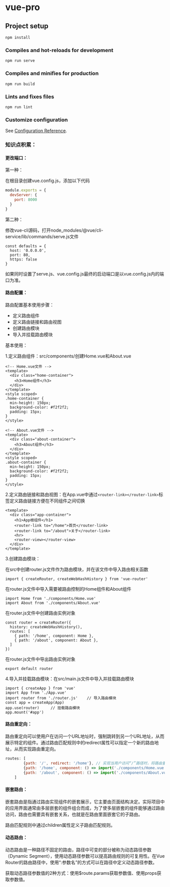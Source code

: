 # vue-pro

## Project setup
```
npm install
```

### Compiles and hot-reloads for development
```
npm run serve
```

### Compiles and minifies for production
```
npm run build
```

### Lints and fixes files
```
npm run lint
```

### Customize configuration
See [Configuration Reference](https://cli.vuejs.org/config/).

### 知识点积累：
#### 更改端口：

第一种：

在根目录创建vue.config.js，添加以下代码

```js
module.exports = {
  devServer: {
    port: 8000
  }
}
```

第二种：

修改vue-cli源码，打开node_modules/@vue/cli-service/lib/commands/serve.js文件

```
const defaults = {
  host: '0.0.0.0',
  port: 80,
  https: false
}
```

如果同时设置了serve.js、vue.config.js最终的启动端口是以vue.config.js内的端口为准。

#### 路由配置：

路由配置基本使用步骤：

- 定义路由组件
- 定义路由链接和路由视图
- 创建路由模块
- 导入并挂载路由模块

基本使用：

1.定义路由组件：src/components/创建Home.vue和About.vue

```vue
<!-- Home.vue文件 -->
<template>
  <div class="home-container">
    <h3>Home组件</h3>
  </div>
</template>
<style scoped>
.home-container {
  min-height: 150px;
  background-color: #f2f2f2;
  padding: 15px;
}
</style>

<!-- About.vue文件 -->
<template>
  <div class="about-container">
    <h3>About组件</h3>
  </div>
</template>
<style scoped>
.about-container {
  min-height: 150px;
  background-color: #f2f2f2;
  padding: 15px;
}
</style>
```

2.定义路由链接和路由视图：在App.vue中通过``<router-link></router-link>``标签定义路由链接方便在不同组件之间切换

```vue
<template>
  <div class="app-container">
    <h1>App根组件</h1>
    <router-link to="/home">首页</router-link>
    <router-link to="/about">关于</router-link>
    <hr>
    <router-view></router-view>
  </div>
</template>
```

3.创建路由模块：

在src中创建router.js文件作为路由模块，并在该文件中导入路由相关函数

```vue
import { createRouter, createWebHashHistory } from 'vue-router'
```

在router.js文件中导入需要被路由控制的Home组件和About组件

```vue
import Home from './components/Home.vue'
import About from './components/About.vue'
```

在router.js文件中创建路由实例对象

```vue
const router = createRouter({
  history: createWebHashHistory(),
  routes: [
    { path: '/home', component: Home },
    { path: '/about', component: About },
  ]
})
```

在router.js文件中导出路由实例对象

```vue
export default router
```

4.导入并挂载路由模块：在src/main.js文件中导入并挂载路由模块

```vue
import { createApp } from 'vue'
import App from './App.vue'
import router from './router.js'	// 导入路由模块
const app = createApp(App)
app.use(router)		// 挂载路由模块
app.mount('#app')
```

#### 路由重定向：

路由重定向可以使用户在访问一个URL地址时，强制跳转到另一个URL地址，从而展示特定的组件。通过路由匹配规则中的redirect属性可以指定一个新的路由地址，从而实现路由重定向。

```js
routes: [
        {path: '/', redirect: '/home'}, // 实现当用户访问“/”路径时，将路由重定向到“/home”路径
        {path: '/home', component: () => import('./components/Home.vue')}, // 懒加载方式加载组件
        {path: '/about', component: () => import('./components/About.vue')}
    ]
```

#### 嵌套路由：

嵌套路由是指通过路由实现组件的嵌套展示，它主要由页面结构决定。实际项目中的应用界面通常由多层嵌套的组件组合而成，为了使多层嵌套的组件能够通过路由访问，路由也需要具有嵌套关系，也就是在路由里面嵌套它的子路由。

路由匹配规则中通过children属性定义子路由匹配规则。

#### 动态路由：

动态路由是一种路径不固定的路由，路径中可变的部分被称为动态路径参数（Dynamic Segment），使用动态路径参数可以提高路由规则的可复用性。在Vue Router的路由路径中，使用“:参数名”的方式可以在路径中定义动态路径参数。

获取动态路径参数值的2种方式：使用$route.params获取参数值、使用props获取参数值。

